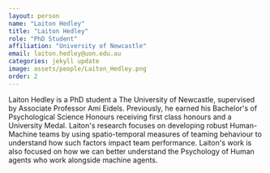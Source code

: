 ```yaml
---
layout: person
name: "Laiton Hedley"
title: "Laiton Hedley"
role: "PhD Student"
affiliation: "University of Newcastle"
email: laiton.hedley@uon.edu.au
categories: jekyll update
image: assets/people/Laiton_Hedley.png
order: 2
---
```

Laiton Hedley is a PhD student a The University of Newcastle, supervised by Associate Professor Ami Eidels. Previously, he earned his Bachelor's of Psychological Science Honours receiving first class honours and a University Medal. Laiton's research focuses on developing robust Human-Machine teams by using spatio-temporal measures of teaming behaviour to understand how such factors impact team performance. Laiton's work is also focused on how we can better understand the Psychology of Human agents who work alongside machine agents. 
